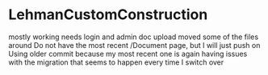 # LehmanCustomConstruction
mostly working needs login and admin doc upload
moved some of the files around
Do not have the most recent /Document page, but I will just push on
Using older commit because my most recent one is again having issues with the migration that seems to happen every time I switch over
